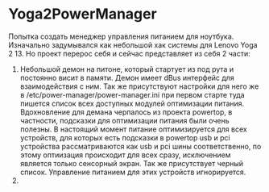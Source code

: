 # Yoga2PowerManager
Попытка создать менеджер управления питанием для ноутбука. Изначально задумывался как небольшой хак системы для Lenovo Yoga 2 13. Но проект перерос себя и сейчас представляет из себя 2 части:
1. Небольшой демон на питоне, который стартует из под рута и постоянно висит в памяти. Демон имеет dBus интерфейс для взаимодействия с ним. Так же присутствуют настройки для него  же в /etc/power-manager/power-manager.ini при первом старте туда пишется список всех доступных модулей оптимизации питания. Вдохновление для демана черпалось из проекта powertop, в частности, подсказки для оптимизации питания были очень полезны. В настоящий момент питание оптимизируется для всех устройств, для которых есть подсказки в powertop usb и pci устройства рассматриваются как usb и pci шины соответственно, по этому оптиизация происходит для всех сразу, исключением является только сенсорный экран. Так же присутствует черный список. Управление питанием для этих устройств игнорируется. 
2. 
